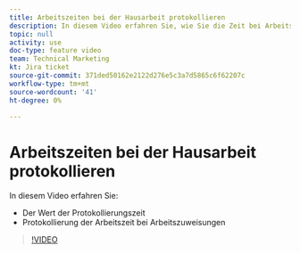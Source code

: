 ```yaml
---
title: Arbeitszeiten bei der Hausarbeit protokollieren
description: In diesem Video erfahren Sie, wie Sie die Zeit bei Arbeitsaufträgen protokollieren.
topic: null
activity: use
doc-type: feature video
team: Technical Marketing
kt: Jira ticket
source-git-commit: 371ded50162e2122d276e5c3a7d5865c6f62207c
workflow-type: tm+mt
source-wordcount: '41'
ht-degree: 0%

---
```


# Arbeitszeiten bei der Hausarbeit protokollieren

In diesem Video erfahren Sie:

* Der Wert der Protokollierungszeit
* Protokollierung der Arbeitszeit bei Arbeitszuweisungen

>[!VIDEO](https://video.tv.adobe.com/v/335103/?quality=12)
